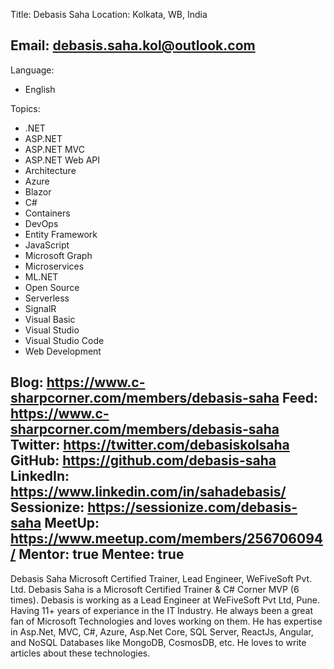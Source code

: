 Title: Debasis Saha
Location: Kolkata, WB, India

Email: debasis.saha.kol@outlook.com
--
Language:
  - English


Topics:
  - .NET
  - ASP.NET
  - ASP.NET MVC
  - ASP.NET Web API
  - Architecture
  - Azure
  - Blazor
  - C#
  - Containers
  - DevOps
  - Entity Framework
  - JavaScript
  - Microsoft Graph
  - Microservices
  - ML.NET
  - Open Source
  - Serverless
  - SignalR
  - Visual Basic
  - Visual Studio
  - Visual Studio Code
  - Web Development
  
Blog: https://www.c-sharpcorner.com/members/debasis-saha
Feed: https://www.c-sharpcorner.com/members/debasis-saha
Twitter: https://twitter.com/debasiskolsaha
GitHub: https://github.com/debasis-saha
LinkedIn: https://www.linkedin.com/in/sahadebasis/
Sessionize: https://sessionize.com/debasis-saha
MeetUp: https://www.meetup.com/members/256706094/
Mentor: true
Mentee: true
---
Debasis Saha
Microsoft Certified Trainer, Lead Engineer, WeFiveSoft Pvt. Ltd.
Debasis Saha is a Microsoft Certified Trainer & C# Corner MVP (6 times). Debasis is working as a Lead Engineer at WeFiveSoft Pvt Ltd, Pune. Having 11+ years of experiance in the IT Industry. He always been a great fan of Microsoft Technologies and loves working on them. He has expertise in Asp.Net, MVC, C#, Azure, Asp.Net Core, SQL Server, ReactJs, Angular, and NoSQL Databases like MongoDB, CosmosDB, etc. He loves to write articles about these technologies.
